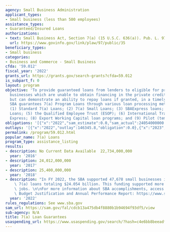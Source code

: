 ```yaml
---
agency: Small Business Administration
applicant_types:
- Small business (less than 500 employees)
assistance_types:
- Guaranteed/Insured Loans
authorizations:
- text: Small Business Act, Section 7(a) (15 U.S.C. 636(a)). Pub. L. 97, 35.
  url: https://www.govinfo.gov/link/plaw/97/public/35
beneficiary_types:
- Small business
categories:
- Business and Commerce - Small Business
cfda: '59.012'
fiscal_year: '2022'
grants_url: https://grants.gov/search-grants?cfda=59.012
is_subpart_f: 0
layout: program
objective: 'To provide guaranteed loans from lenders to eligible for profit small
  businesses which are unable to obtain financing in the private credit marketplace
  but can demonstrate an ability to repay loans if granted, in a timely manner. The
  SBA guarantees 7(a) Program Loans through various loan processing methods including:
  (1) Standard 7(a) Loans; (2) 7(a) Small Loans; (3) SBAExpress loans; (4) CAPLine
  Loans; (5) the Qualified Employee Trust (ESOP); (6) International Trade; (7) Export
  Express; (8) Export Working Capital loan programs; and (9) Pilot (temporary) Programs.'
obligations: '[{"x":"2022","sam_estimate":0.0,"sam_actual":24054000000.0,"usa_spending_actual":0.0},{"x":"2023","sam_estimate":35000000000.0,"sam_actual":0.0,"usa_spending_actual":0.0},{"x":"2024","sam_estimate":35000000000.0,"sam_actual":0.0,"usa_spending_actual":0.0}]'
outlays: '[{"x":"2022","outlay":146345.8,"obligation":0.0},{"x":"2023","outlay":-4.58,"obligation":0.0},{"x":"2024","outlay":0.0,"obligation":0.0}]'
permalink: /program/59.012.html
popular_name: 7(a) Loans
program_type: assistance_listing
results:
- description: No Current Data Available  22,734,000,000
  year: '2016'
- description: 24,012,000,000
  year: '2017'
- description: 25,400,000,000
  year: '2018'
- description: "In FY 2022, the SBA supported 47,678 small businesses in accessing\
    \ 7(a) loans totaling $24.054 billion. This funding supported more than 507,000\
    \ jobs. \n\nFor more information about SBA accomplishments, access the SBA Congressional\
    \ Budget Justification and Annual Performance Report: https://www.sba.gov/document/report-congressional-budget-justification-annual-performance-report"
  year: '2022'
rules_regulations: See www.sba.gov
sam_url: https://sam.gov/fal/cdcb13a475db4f8880b1b94694f93df5/view
sub-agency: N/A
title: 7(a) Loan Guarantees
usaspending_url: https://www.usaspending.gov/search/?hash=c4e6bb8beeadf9856b1bad1a55a12051
---
```

